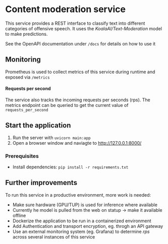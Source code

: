 # Content moderation service

This service provides a REST interface to classify text into different categories of offensive speech. It uses the _KoalaAI/Text-Moderation_ model to make predictions.

See the OpenAPI documentation under `/docs` for details on how to use it

## Monitoring

Prometheus is used to collect metrics of this service during runtime and exposed via `/metrics`

#### Requests per second

The service also tracks the incoming requests per seconds (rps). The metrics
endpoint can be queried to get the current value of `requests_per_second`

## Start the application

1. Run the server with `uvicorn main:app`
2. Open a browser window and naviagte to <http://127.0.0.1:8000/>

### Prerequisites

- Install dependencies: `pip install -r requirements.txt`

## Further improvements

To run this service in a productive environment, more work is needed:

- Make sure hardware (GPU/TUP) is used for inference where available
- Currently he model is pulled from the web on statup -> make it available offline
- Dockerize the application to be run in a containerized environment
- Add Authentication and transport encryption, eg. throgh an API gateway
- Use an external monitoring system (eg. Grafana) to determine _rps_ across several instances of this service
